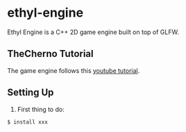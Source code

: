 # ethyl-engine

Ethyl Engine is a C++ 2D game engine built on top of GLFW. 

## TheCherno Tutorial
The game engine follows this [youtube tutorial](https://www.youtube.com/playlist?list=PLlrATfBNZ98fqE45g3jZA_hLGUrD4bo6_).
## Setting Up

1. First thing to do:
```
$ install xxx
```

